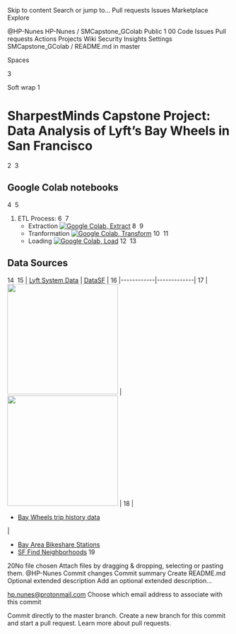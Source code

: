 Skip to content
Search or jump to…
Pull requests
Issues
Marketplace
Explore
 
@HP-Nunes 
HP-Nunes
/
SMCapstone_GColab
Public
1
00
Code
Issues
Pull requests
Actions
Projects
Wiki
Security
Insights
Settings
SMCapstone_GColab
/
README.md
in
master
 

Spaces

3

Soft wrap
1
# SharpestMinds Capstone Project: Data Analysis of Lyft’s Bay Wheels in San Francisco
2
​
3
## Google Colab notebooks
4
​
5
1. ETL Process:
6
​
7
    * Extraction <a href="https://colab.research.google.com/github/HP-Nunes/SMCapstone_GColab/blob/main/Notebook_1_extract.ipynb" target="_blank"><img src="https://colab.research.google.com/assets/colab-badge.svg" alt="Google Colab, Extract"></a>
8
​
9
    * Tranformation <a href="https://colab.research.google.com/github/HP-Nunes/SMCapstone_GColab/blob/main/Notebook_2_transform.ipynb" target="_blank"><img src="https://colab.research.google.com/assets/colab-badge.svg" alt="Google Colab, Transform"></a>
10
​
11
    * Loading <a href="" target="_blank"><img src="https://colab.research.google.com/assets/colab-badge.svg" alt="Google Colab, Load"></a>
12
​
13
## Data Sources
14
​
15
| [Lyft System Data](https://www.lyft.com/bikes/bay-wheels/system-data) | [DataSF](https://datasf.org/opendata/) |
16
|------------|-------------|
17
| <img src="https://upload.wikimedia.org/wikipedia/commons/thumb/a/a0/Lyft_logo.svg/199px-Lyft_logo.svg.png" width="250"> | <img src="http://www.azavea.com/wp-content/uploads/2015/04/DataSF.png" width="250"> |
18
| <ul><li><a href="https://s3.amazonaws.com/baywheels-data/index.html" target="_blank">Bay Wheels trip history data</a></li></ul> | <ul><li><a href="https://data.sfgov.org/Transportation/Bay-Area-Bikeshare-Stations/7jbp-yzp3" target="_blank">Bay Area Bikeshare Stations</a></li><li><a href="https://data.sfgov.org/Geographic-Locations-and-Boundaries/SF-Find-Neighborhoods/pty2-tcw4" target="_blank">SF Find Neighborhoods</a>
19
</li></ul> 
20
​
No file chosen
Attach files by dragging & dropping, selecting or pasting them.
@HP-Nunes
Commit changes
Commit summary
Create README.md
Optional extended description
Add an optional extended description…

hp.nunes@protonmail.com
Choose which email address to associate with this commit

 Commit directly to the master branch.
 Create a new branch for this commit and start a pull request. Learn more about pull requests.

